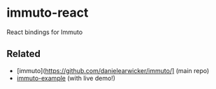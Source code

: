 # immuto-react
React bindings for Immuto

## Related
* [immuto](https://github.com/danielearwicker/immuto/] (main repo)
* [immuto-example](https://github.com/danielearwicker/immuto/) (with live demo!)
 
